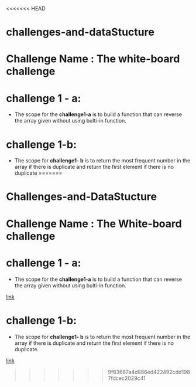 <<<<<<< HEAD
# challenges-and-dataStucture

# Challenge Name : The white-board challenge

# challenge 1 - a:
- The scope for the **challenge1-a** is to build a function that can reverse the array given without using bulti-in function.


# challenge 1-b:
- The scope for **challenge1- b** is to return the most frequent number in the array if there is duplicate and return the first element if there is no duplicate
=======
# Challenges-and-DataStucture
# Challenge Name : The White-board challenge

# challenge 1 - a:
- The scope for the **challenge1-a** is to build a function that can reverse the array given without using bulti-in function.
  
[link](cha1-a.png)

# challenge 1-b:
- The scope for **challenge1- b** is to return the most frequent number in the array if there is duplicate and return the first element if there is no duplicate.

[link](cha-2-b.png)
>>>>>>> 9f63687a4d886ed422492cdd1987fdcec2029c41
